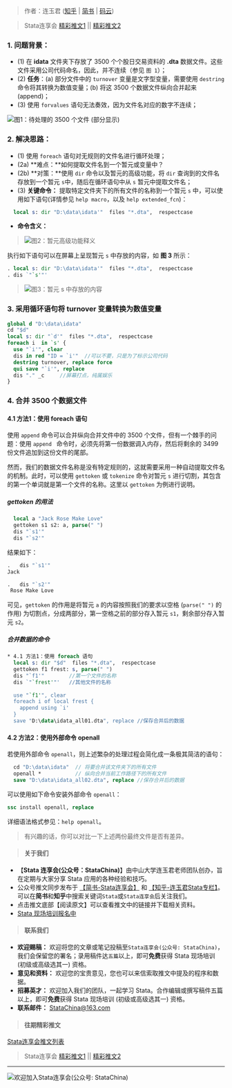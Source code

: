 > 作者：连玉君 ([知乎](https://zhuanlan.zhihu.com/arlion) | [简书](http://www.jianshu.com/u/69a30474ef33) | [码云](https://gitee.com/arlionn))

> Stata连享会 [精彩推文1](https://gitee.com/arlionn/stata_training/blob/master/README.md)  || [精彩推文2](https://github.com/arlionn/stata/blob/master/README.md)



### 1. 问题背景：
- (1) 在 **idata** 文件夹下存放了 3500 个个股日交易资料的 **.dta** 数据文件。这些文件采用公司代码命名，因此，并不连续（参见 `图 1`）；
- (2) **任务**：(a) 部分文件中的 `turnover` 变量是文字型变量，需要使用 `destring` 命令将其转换为数值变量；(b) 将这 3500 个数据文件纵向合并起来 (append)；
- (3) 使用 `forvalues` 语句无法奏效，因为文件名对应的数字不连续；

 ![图1：待处理的 3500 个文件 (部分显示)](https://upload-images.jianshu.io/upload_images/7692714-bb7a4b61a7d8867b.png?imageMogr2/auto-orient/strip%7CimageView2/2/w/1240)

### 2. 解决思路：
- (1) 使用 `foreach` 语句对无规则的文件名进行循环处理；
- (2a) **难点：**如何提取文件名到一个暂元或变量中？
- (2b) **对策：**使用 `dir` 命令以及暂元的高级功能，将 `dir` 查询到的文件名存放到一个暂元 `s`中，随后在循环语句中从 `s` 暂元中提取文件名；
- (3) **关键命令：** 提取特定文件夹下的所有文件的名称到一个暂元 `s` 中，可以使用如下语句(详情参见 `help macro`，以及 `help extended_fcn`)：
```stata
  local s: dir "D:\data\idata'"  files "*.dta",  respectcase
```
  - **命令含义：** 
>![图2：暂元高级功能释义](https://upload-images.jianshu.io/upload_images/7692714-6e94313c0c92537f.png?imageMogr2/auto-orient/strip%7CimageView2/2/w/1240)

执行如下语句可以在屏幕上呈现暂元 `s` 中存放的内容，如 **图 3** 所示：
```stata
. local s: dir "D:\data\idata'"  files "*.dta",  respectcase
. dis `"`s'"'
```
>![图3：暂元 s 中存放的内容](https://upload-images.jianshu.io/upload_images/7692714-c5305368c4c94ad7.png?imageMogr2/auto-orient/strip%7CimageView2/2/w/1240)

### 3. 采用循环语句将 turnover 变量转换为数值变量

```stata
global d "D:\data\idata"
cd "$d"
local s: dir "`d'"  files "*.dta",  respectcase
foreach i  in `s' {
  use "`i'", clear
  dis in red "ID = `i'"  //可以不要，只是为了标示公司代码
  destring turnover, replace force  
  qui save "`i'", replace 
  dis "." _c     //屏幕打点，纯属娱乐
}
```

### 4. 合并 3500 个数据文件

#### 4.1 方法1：使用 foreach 语句
使用 `append` 命令可以合并纵向合并文件中的 3500 个文件，但有一个棘手的问题：使用 `append ` 命令时，必须先将第一份数据调入内存，然后将剩余的 3499 份文件追加到这份文件的尾部。

然而，我们的数据文件名称是没有特定规则的，这就需要采用一种自动提取文件名的机制。此时，可以使用 `gettoken` 或 `tokenize` 命令对暂元 `s` 进行切割，其包含的第一个单词就是第一个文件的名称。这里以 `gettoken` 为例进行说明。

##### gettoken 的用法
```stata
  local a "Jack Rose Make Love"
  gettoken s1 s2: a, parse(" ")
  dis "`s1'"
  dis "`s2'"
```
结果如下：
```stata
.   dis "`s1'"
Jack

.   dis "`s2'"
 Rose Make Love
```
可见，`gettoken` 的作用是将暂元 `a` 的内容按照我们的要求以空格 (`parse(" ")` 的作用) 为切割点，分成两部分，第一空格之前的部分存入暂元 `s1`，剩余部分存入暂元 `s2`。

##### 合并数据的命令
```stata
* 4.1 方法1：使用 foreach 语句
  local s: dir "$d"  files "*.dta",  respectcase
  gettoken f1 frest: s, parse(" ")
  dis "`f1'"        //第一个文件的名称
  dis `"`frest'"'   //其他文件的名称
  
  use "`f1'", clear
  foreach i of local frest {
    append using `i'
  }  
  save "D:\data\idata_all01.dta", replace //保存合并后的数据
```

#### 4.2 方法2：使用外部命令 openall 
若使用外部命令 `openall`，则上述繁杂的处理过程会简化成一条极其简洁的语句：
```stata
  cd "D:\data\idata"  // 将要合并该文件夹下的所有文件
  openall *           // 纵向合并当前工作路径下的所有文件
  save "D:\data\idata_all02.dta", replace //保存合并后的数据
```
可以使用如下命令安装外部命令 `openall`：
```stata
ssc install openall, replace
```
详细语法格式参见：`help openall`。

> 有兴趣的话，你可以对比一下上述两份最终文件是否有差异。


>#### 关于我们

- 【**Stata 连享会(公众号：StataChina)**】由中山大学连玉君老师团队创办，旨在定期与大家分享 Stata 应用的各种经验和技巧。
- 公众号推文同步发布于 [【简书-Stata连享会】](https://www.jianshu.com/u/69a30474ef33) 和 [【知乎-连玉君Stata专栏】](https://zhuanlan.zhihu.com/arlion)。可以在**简书**和**知乎**中搜索关键词`Stata`或`Stata连享会`后关注我们。
- 点击推文底部【阅读原文】可以查看推文中的链接并下载相关资料。
- [Stata 现场培训报名中](https://www.jianshu.com/p/af6fb0448297)

>#### 联系我们

- **欢迎赐稿：** 欢迎将您的文章或笔记投稿至`Stata连享会(公众号: StataChina)`，我们会保留您的署名；录用稿件达`五篇`以上，即可**免费**获得 Stata 现场培训 (初级或高级选其一) 资格。
- **意见和资料：** 欢迎您的宝贵意见，您也可以来信索取推文中提及的程序和数据。
- **招募英才：** 欢迎加入我们的团队，一起学习 Stata。合作编辑或撰写稿件五篇以上，即可**免费**获得 Stata 现场培训 (初级或高级选其一) 资格。
- **联系邮件：** StataChina@163.com

>#### 往期精彩推文
[Stata连享会推文列表](https://www.jianshu.com/p/de82fdc2c18a)

> Stata连享会 [精彩推文1](https://gitee.com/arlionn/stata_training/blob/master/README.md)  || [精彩推文2](https://github.com/arlionn/stata/blob/master/README.md)



---
![欢迎加入Stata连享会(公众号: StataChina)](http://upload-images.jianshu.io/upload_images/7692714-878bf27d6e7ba94b.jpg?imageMogr2/auto-orient/strip%7CimageView2/2/w/1240 "扫码关注 Stata 连享会")
